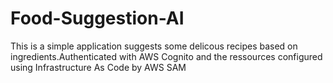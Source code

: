# Food-Suggestion-AI
This is a simple application suggests some delicous recipes based on ingredients.Authenticated with AWS Cognito and the ressources configured using  Infrastructure As Code by AWS SAM
